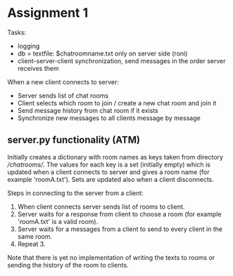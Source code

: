 # Assignment 1

Tasks:
- logging
- db = textfile: $chatroomname.txt only on server side (roni)
- client-server-client synchronization, send messages in the order server receives them


When a new client connects to server:
- Server sends list of chat rooms
- Client selects which room to join / create a new chat room and join it
- Send message history from chat room if it exists
- Synchronize new messages to all clients message by message

## server.py functionality (ATM)

Initially creates a dictionary with room names as keys taken from directory
*/chatrooms/*. The values for each key is a set (initially empty) which is updated
when a client connects to server and gives a room name (for example 'roomA.txt').
Sets are updated also when a client disconnects.

Steps in connecting to the server from a client:
1. When client connects server sends list of rooms to client.
2. Server waits for a response from client to choose a room (for example 'roomA.txt'
is a valid room).
3. Server waits for a messages from a client to send to every client in the same room.
4. Repeat 3.

Note that there is yet no implementation of writing the texts to rooms or sending the
history of the room to clients.
